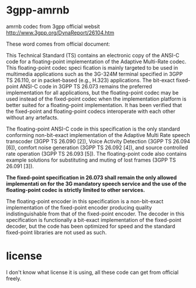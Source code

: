 3gpp-amrnb
==========

amrnb codec from 3gpp official websit http://www.3gpp.org/DynaReport/26104.htm

These word comes from official document:

This Technical Standard (TS) contains an electronic copy of the ANSI-C code for
a floating-point implementation of the Adaptive Multi-Rate codec. This
floating-point codec speci fication is mainly targeted to be used in multimedia
applications such as the 3G-324M terminal specified in 3GPP TS 26.110,
or in packet-based (e.g., H.323) applications.
The bit-exact fixed-point ANSI-C code in 3GPP TS 26.073 remains the preferred implementation for all applications,
but the floating-point codec may be used instead of the fixed-point codec when the implementation platform is better
suited for a floating-point implementation. It has been verified that the fixed-point and floating-point codecs
interoperate with each other without any artefacts.

The floating-point ANSI-C code in this specification is the only standard conforming non-bit-exact implementation of
the Adaptive Multi Rate speech transcoder (3GPP TS 26.090 [2]), Voice Activity Detection (3GPP TS 26.094 [6]),
comfort noise generation (3GPP TS 26.092 [4]), and source controlled rate operation (3GPP TS 26.093 [5]). The
floating-point code also contains example solutions for substituting and muting of lost frames (3GPP TS 26.091 [3]).

**The fixed-point specification in 26.073 shall remain the only allowed implementati
on for the 3G mandatory
speech service and the use of the floating-point codec is strictly limited to
other services.**

The floating-point encoder in this specification is a non-bit-exact implementation of the fixed-point encoder producing
quality indistinguishable from that of the fixed-point encoder. The decoder in this specification is functionally a
bit-exact implementation of the fixed-point decoder, but the
code has been optimized for speed and the standard fixed-point libraries are not used as such.

license
=======

I don't know what license it is using, all these code can get from official
freely.
